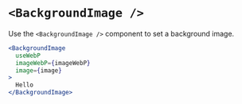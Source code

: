 
# `<BackgroundImage />`

Use the `<BackgroundImage />` component to set a background image.

```jsx
<BackgroundImage
  useWebP
  imageWebP={imageWebP}
  image={image}
>
  Hello
</BackgroundImage>
```

